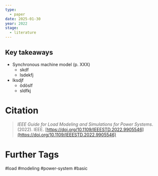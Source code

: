 ```yaml
---
type:
  - paper
date: 2025-01-30
year: 2022
stage:
  - literature
---
```

## Key takeaways
- Synchronous machine model (p. XXX)
	- skdf
	- lsdekfj
- lksdjf
	- ödöslf
	- sldfkj
# Citation
> _IEEE Guide for Load Modeling and Simulations for Power Systems_. (2022). IEEE. [https://doi.org/10.1109/IEEESTD.2022.9905546](https://doi.org/10.1109/IEEESTD.2022.9905546)
# Further Tags
#load #modeling #power-system #basic 